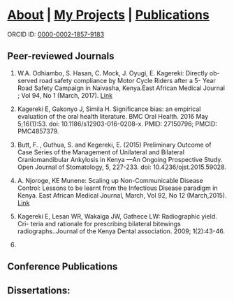 #  <a href="https://em-kagereki.github.io/Kagereki/about"> About</a>  | <a href="https://em-kagereki.github.io/Kagereki/Projects"> My Projects</a> | <a href="https://em-kagereki.github.io/Kagereki/publications"> Publications</a> 

ORCID ID: <a href="https://orcid.org/0000-0002-1857-9183"> 0000-0002-1857-9183 </a> 


## Peer-reviewed Journals

1. W.A. Odhiambo, S. Hasan, C. Mock, J. Oyugi, E. Kagereki: Directly ob- served road safety compliance by Motor Cycle Riders after a 5- Year Road Safety Campaign in Naivasha, Kenya.East African Medical Journal ; Vol 94, No 1 (March, 2017).  <a href="https://www.ajol.info/index.php/eamj/article/view/155002"> Link </a> 

2. Kagereki E, Gakonyo J, Simila H. Significance bias: an empirical evaluation of the oral health literature. BMC Oral Health. 2016 May 5;16(1):53. doi: 10.1186/s12903-016-0208-x. PMID: 27150796; PMCID: PMC4857379.
3. Butt, F. , Guthua, S. and Kegereki, E. (2015) Preliminary Outcome of Case Series of the Management of Unilateral and Bilateral Craniomandibular Ankylosis in Kenya
—An Ongoing Prospective Study. Open Journal of Stomatology, 5, 227-233. doi: 10.4236/ojst.2015.59028. 
4. A. Njoroge, KE Munene: Scaling up Non-Communicable Disease Control: Lessons to be learnt from the Infectious Disease paradigm in Kenya. East African Medical Journal, March, Vol 92, No 12 (March,2015). <a href="https://www.ajol.info/index.php/eamj/article/view/131341"> Link </a> 
5. Kagereki E, Lesan WR, Wakaiga JW, Gathece LW: Radiographic yield. Cri- teria and rationale for prescribing bilateral bitewings radiographs..Journal of the Kenya Dental association. 2009; 1(2):43-46. 
6.
## Conference Publications


## Dissertations:

